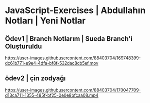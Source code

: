 # JavaScript-Exercises | Abdullahın Notları | Yeni Notlar

## Ödev1 | Branch Notlarım | Sueda Branch'i Oluşturuldu
https://user-images.githubusercontent.com/88403704/169748399-dc61b771-e9e4-4dfa-bf8f-532dac8cb5ef.mov

## ödev2 | çin zodyağı
https://user-images.githubusercontent.com/88403704/170047709-d13ca711-1355-485f-bf25-0e0e8bfcaa08.mp4

